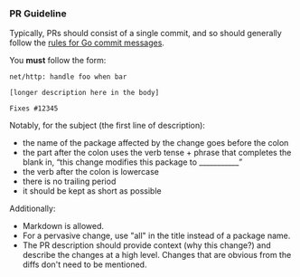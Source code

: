 ### PR Guideline

Typically, PRs should consist of a single commit, and so should generally follow
the [rules for Go commit messages](https://go.dev/wiki/CommitMessage).

You **must** follow the form:

```
net/http: handle foo when bar

[longer description here in the body]

Fixes #12345
```
Notably, for the subject (the first line of description):

- the name of the package affected by the change goes before the colon
- the part after the colon uses the verb tense + phrase that completes the blank in, “this change modifies this package to ___________”
- the verb after the colon is lowercase
- there is no trailing period
- it should be kept as short as possible

Additionally:

- Markdown is allowed.
- For a pervasive change, use "all" in the title instead of a package name.
- The PR description should provide context (why this change?) and describe the changes
  at a high level. Changes that are obvious from the diffs don't need to be mentioned.
